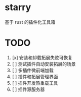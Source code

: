 # starry

基于 rust 的插件化工具箱

# TODO

1. [x] 安装和卸载拓展失败可恢复
2. [ ] 测试插件自动安装拓展的场景
3. [ ] 多插件微前端加载
4. [ ] 插件和拓展管理界面
5. [ ] 插件开发热重载工具
5. [ ] 插件源服务器